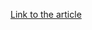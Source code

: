 [Link to the article](https://cybersecuritynews.com/best-digital-footprint-monitoring-tools-for-organizations/)
